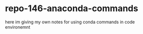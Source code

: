 # repo-146-anaconda-commands
here im giving my own notes for using conda commands in code environemnt
